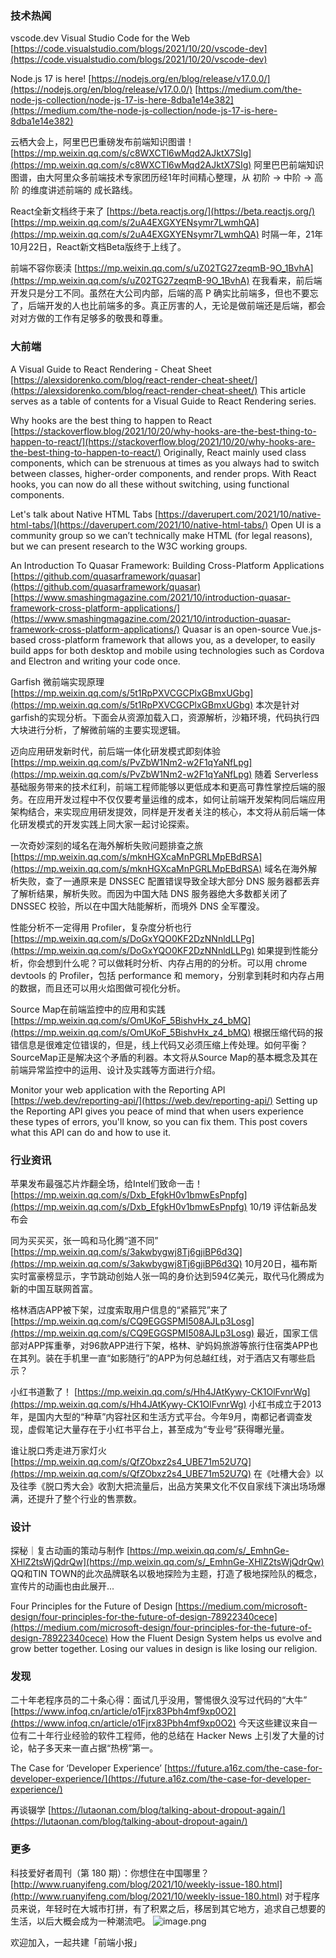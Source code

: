 ### 技术热闻
vscode.dev Visual Studio Code for the Web
[https://code.visualstudio.com/blogs/2021/10/20/vscode-dev](https://code.visualstudio.com/blogs/2021/10/20/vscode-dev)

Node.js 17 is here!
[https://nodejs.org/en/blog/release/v17.0.0/](https://nodejs.org/en/blog/release/v17.0.0/)
[https://medium.com/the-node-js-collection/node-js-17-is-here-8dba1e14e382](https://medium.com/the-node-js-collection/node-js-17-is-here-8dba1e14e382)

云栖大会上，阿里巴巴重磅发布前端知识图谱！
[https://mp.weixin.qq.com/s/c8WXCTl6wMqd2AJktX7SIg](https://mp.weixin.qq.com/s/c8WXCTl6wMqd2AJktX7SIg)
阿里巴巴前端知识图谱，由大阿里众多前端技术专家团历经1年时间精心整理，从 初阶 -> 中阶 -> 高阶 的维度讲述前端的 成长路线。

React全新文档终于来了
[https://beta.reactjs.org/](https://beta.reactjs.org/)
[https://mp.weixin.qq.com/s/2uA4EXGXYENsymr7LwmhQA](https://mp.weixin.qq.com/s/2uA4EXGXYENsymr7LwmhQA)
时隔一年，21年10月22日，React新文档Beta版终于上线了。

前端不容你亵渎
[https://mp.weixin.qq.com/s/uZ02TG27zeqmB-9O_1BvhA](https://mp.weixin.qq.com/s/uZ02TG27zeqmB-9O_1BvhA)
在我看来，前后端开发只是分工不同。虽然在大公司内部，后端的高 P 确实比前端多，但也不要忘了，后端开发的人也比前端多的多。真正厉害的人，无论是做前端还是后端，都会对对方做的工作有足够多的敬畏和尊重。

### 大前端
A Visual Guide to React Rendering - Cheat Sheet
[https://alexsidorenko.com/blog/react-render-cheat-sheet/](https://alexsidorenko.com/blog/react-render-cheat-sheet/)
This article serves as a table of contents for a Visual Guide to React Rendering series.

Why hooks are the best thing to happen to React
[https://stackoverflow.blog/2021/10/20/why-hooks-are-the-best-thing-to-happen-to-react/](https://stackoverflow.blog/2021/10/20/why-hooks-are-the-best-thing-to-happen-to-react/)
Originally, React mainly used class components, which can be strenuous at times as you always had to switch between classes, higher-order components, and render props. With React hooks, you can now do all these without switching, using functional components.

Let's talk about Native HTML Tabs
[https://daverupert.com/2021/10/native-html-tabs/](https://daverupert.com/2021/10/native-html-tabs/)
Open UI is a community group so we can’t technically make HTML (for legal reasons), but we can present research to the W3C working groups.

An Introduction To Quasar Framework: Building Cross-Platform Applications
[https://github.com/quasarframework/quasar](https://github.com/quasarframework/quasar)
[https://www.smashingmagazine.com/2021/10/introduction-quasar-framework-cross-platform-applications/](https://www.smashingmagazine.com/2021/10/introduction-quasar-framework-cross-platform-applications/)
Quasar is an open-source Vue.js-based cross-platform framework that allows you, as a developer, to easily build apps for both desktop and mobile using technologies such as Cordova and Electron and writing your code once.

Garfish 微前端实现原理
[https://mp.weixin.qq.com/s/5t1RpPXVCGCPlxGBmxUGbg](https://mp.weixin.qq.com/s/5t1RpPXVCGCPlxGBmxUGbg)
本次是针对garfish的实现分析。下面会从资源加载入口，资源解析，沙箱环境，代码执行四大块进行分析，了解微前端的主要实现逻辑。

迈向应用研发新时代，前后端一体化研发模式即刻体验
[https://mp.weixin.qq.com/s/PvZbW1Nm2-w2F1qYaNfLpg](https://mp.weixin.qq.com/s/PvZbW1Nm2-w2F1qYaNfLpg)
随着 Serverless 基础服务带来的技术红利，前端工程师能够以更低成本和更高可靠性掌控后端的服务。在应用开发过程中不仅仅要考量运维的成本，如何让前端开发架构同后端应用架构结合，来实现应用研发提效，同样是开发者关注的核心，本文将从前后端一体化研发模式的开发实践上同大家一起讨论探索。

一次奇妙深刻的域名在海外解析失败问题排查之旅
[https://mp.weixin.qq.com/s/mknHGXcaMnPGRLMpEBdRSA](https://mp.weixin.qq.com/s/mknHGXcaMnPGRLMpEBdRSA)
域名在海外解析失败，查了一通原来是 DNSSEC 配置错误导致全球大部分 DNS 服务器都丢弃了解析结果，解析失败。而因为中国大陆 DNS 服务器绝大多数都关闭了 DNSSEC 校验，所以在中国大陆能解析，而境外 DNS 全军覆没。

性能分析不一定得用 Profiler，复杂度分析也行
[https://mp.weixin.qq.com/s/DoGxYQO0KF2DzNNnldLLPg](https://mp.weixin.qq.com/s/DoGxYQO0KF2DzNNnldLLPg)
如果提到性能分析，你会想到什么呢？可以做耗时分析、内存占用的的分析。可以用 chrome devtools 的 Profiler，包括 performance 和 memory，分别拿到耗时和内存占用的数据，而且还可以用火焰图做可视化分析。

Source Map在前端监控中的应用和实践
[https://mp.weixin.qq.com/s/OmUKoF_5BishvHx_z4_bMQ](https://mp.weixin.qq.com/s/OmUKoF_5BishvHx_z4_bMQ)
根据压缩代码的报错信息是很难定位错误的，但是，线上代码又必须压缩上传处理。如何平衡？SourceMap正是解决这个矛盾的利器。本文将从Source Map的基本概念及其在前端异常监控中的运用、设计及实践等方面进行介绍。

Monitor your web application with the Reporting API
[https://web.dev/reporting-api/](https://web.dev/reporting-api/)
Setting up the Reporting API gives you peace of mind that when users experience these types of errors, you'll know, so you can fix them. This post covers what this API can do and how to use it.

### 行业资讯
苹果发布最强芯片炸翻全场，给Intel们致命一击！
[https://mp.weixin.qq.com/s/Dxb_EfgkH0v1bmwEsPnpfg](https://mp.weixin.qq.com/s/Dxb_EfgkH0v1bmwEsPnpfg)
10/19 评估新品发布会

同为买买买，张一鸣和马化腾“道不同”
[https://mp.weixin.qq.com/s/3akwbygwj8Tj6gjiBP6d3Q](https://mp.weixin.qq.com/s/3akwbygwj8Tj6gjiBP6d3Q)
10月20日，福布斯实时富豪榜显示，字节跳动创始人张一鸣的身价达到594亿美元，取代马化腾成为新的中国互联网首富。

格林酒店APP被下架，过度索取用户信息的“紧箍咒”来了
[https://mp.weixin.qq.com/s/CQ9EGGSPMI508AJLp3Losg](https://mp.weixin.qq.com/s/CQ9EGGSPMI508AJLp3Losg)
最近，国家工信部对APP挥重拳，对96款APP进行下架，格林、驴妈妈旅游等旅行住宿类APP也在其列。装在手机里一直“如影随行”的APP为何总越红线，对于酒店又有哪些启示？

小红书道歉了！
[https://mp.weixin.qq.com/s/Hh4JAtKywy-CK1OlFvnrWg](https://mp.weixin.qq.com/s/Hh4JAtKywy-CK1OlFvnrWg)
小红书成立于2013年，是国内大型的“种草”内容社区和生活方式平台。今年9月，南都记者调查发现，虚假笔记大量存在于小红书平台上，甚至成为“专业号”获得曝光量。

谁让脱口秀走进万家灯火
[https://mp.weixin.qq.com/s/QfZObxz2s4_UBE71m52U7Q](https://mp.weixin.qq.com/s/QfZObxz2s4_UBE71m52U7Q)
在《吐槽大会》以及往季《脱口秀大会》收割大把流量后，出品方笑果文化不仅自家线下演出场场爆满，还提升了整个行业的售票数。

### 设计
探秘｜复古动画的策动与制作
[https://mp.weixin.qq.com/s/_EmhnGe-XHlZ2tsWjQdrQw](https://mp.weixin.qq.com/s/_EmhnGe-XHlZ2tsWjQdrQw)
QQ和TIN TOWN的此次品牌联名以极地探险为主题，打造了极地探险队的概念，宣传片的动画也由此展开...

Four Principles for the Future of Design
[https://medium.com/microsoft-design/four-principles-for-the-future-of-design-78922340cece](https://medium.com/microsoft-design/four-principles-for-the-future-of-design-78922340cece)
How the Fluent Design System helps us evolve and grow better together. Losing our values in design is like losing our religion.

### 发现
二十年老程序员的二十条心得：面试几乎没用，警惕很久没写过代码的“大牛”
[https://www.infoq.cn/article/o1Fjrx83Pbh4mf9xp0O2](https://www.infoq.cn/article/o1Fjrx83Pbh4mf9xp0O2)
今天这些建议来自一位有二十年行业经验的软件工程师，他的总结在 Hacker News 上引发了大量的讨论，帖子多天来一直占据“热榜”第一。

The Case for ‘Developer Experience’
[https://future.a16z.com/the-case-for-developer-experience/](https://future.a16z.com/the-case-for-developer-experience/)

再谈辍学
[https://lutaonan.com/blog/talking-about-dropout-again/](https://lutaonan.com/blog/talking-about-dropout-again/)

### 更多
科技爱好者周刊（第 180 期）：你想住在中国哪里？
[http://www.ruanyifeng.com/blog/2021/10/weekly-issue-180.html](http://www.ruanyifeng.com/blog/2021/10/weekly-issue-180.html)
对于程序员来说，年轻时在大城市打拼，有了积累之后，移居到其它地方，追求自己想要的生活，以后大概会成为一种潮流吧。
![image.png](https://cdn.nlark.com/yuque/0/2020/png/85771/1605930034828-7fc81343-651f-4a15-8465-eebe5a23cf61.png#height=31&id=C5Hpa&margin=%5Bobject%20Object%5D&name=image.png&originHeight=90&originWidth=2186&originalType=binary&ratio=1&size=14325&status=done&style=none&width=746)


欢迎加入，一起共建「前端小报」
